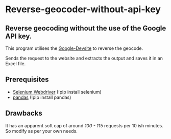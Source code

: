 # Reverse-geocoder-without-api-key

## Reverse geocoding without the use of the Google API key.

This program utilises the [Google-Devsite](https://developers-dot-devsite-v2-prod.appspot.com/maps/documentation/utils/geocoder) to reverse the geocode.

Sends the request to the website and extracts the output and saves it in an Excel file.

## Prerequisites

- [Selenium Webdriver](https://chromedriver.chromium.org/downloads) (!pip install selenium)
- [pandas](https://pandas.pydata.org/) (!pip install pandas)

## Drawbacks

It has an apparent soft cap of around *100 - 115* requests per 10 ish minutes. So modify as per your own needs.
